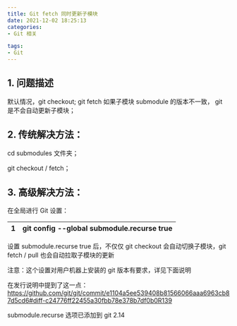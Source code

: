 ```yaml
---
title: Git fetch 同时更新子模块
date: 2021-12-02 18:25:13
categories:
- Git 相关

tags:
- Git
---
```


## 1. 问题描述

默认情况，git checkout;     git fetch   如果子模块 submodule 的版本不一致， git 是不会自动更新子模块；

<!--more-->

## 2. 传统解决方法：

cd  submodules 文件夹；

git checkout / fetch；



## 3. 高级解决方法：

在全局进行 Git 设置：

| 1    | git config --global submodule.recurse true |
| :--- | :----------------------------------------- |

设置 submodule.recurse true 后，不仅仅 git checkout 会自动切换子模块，git fetch / pull 也会自动拉取子模块的更新



注意：这个设置对用户机器上安装的 git 版本有要求，详见下面说明

在发行说明中提到了这一点：https://github.com/git/git/commit/e1104a5ee539408b81566066aaa6963cb87d5cd6#diff-c24776ff22455a30fbb78e378b7df0b0R139

submodule.recurse 选项已添加到 git 2.14



